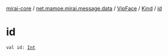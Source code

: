 [mirai-core](../../../index.md) / [net.mamoe.mirai.message.data](../../index.md) / [VipFace](../index.md) / [Kind](index.md) / [id](./id.md)

# id

`val id: `[`Int`](https://kotlinlang.org/api/latest/jvm/stdlib/kotlin/-int/index.html)